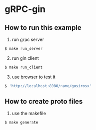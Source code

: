 # gRPC-gin

## How to run this example

1. run grpc server

```sh
$ make run_server
```

2. run gin client

```sh
$ make run_client
```

3. use browser to test it

```sh
$ 'http://localhost:8080/name/gusirosx'
```

## How to create proto files

1. use the makefile

```sh
$ make generate
